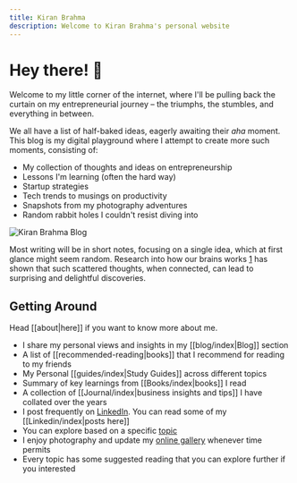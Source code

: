 ```yaml
---
title: Kiran Brahma
description: Welcome to Kiran Brahma's personal website
---
```

# Hey there! 👋

Welcome to my little corner of the internet, where I'll be pulling back the curtain on my entrepreneurial journey – the triumphs, the stumbles, and everything in between.

We all have a list of half-baked ideas, eagerly awaiting their _aha_ moment. This blog is my digital playground where I attempt to create more such moments, consisting of:

- My collection of thoughts and ideas on entrepreneurship
- Lessons I'm learning (often the hard way)
- Startup strategies
- Tech trends to musings on productivity
- Snapshots from my photography adventures
- Random rabbit holes I couldn't resist diving into

![Kiran Brahma Blog](https://i.imgur.com/Olmi2mS.png)

Most writing will be in short notes, focusing on a single idea, which at first glance might seem random. Research into how our brains works [1](https://www.ncbi.nlm.nih.gov/pmc/articles/PMC3181994/) has shown that such scattered thoughts, when connected, can lead to surprising and delightful discoveries.
## Getting Around

Head [[about|here]] if you want to know more about me.

 * I share my personal views and insights in my [[blog/index|Blog]] section
 * A list of [[recommended-reading|books]] that I recommend for reading to my friends
 * My Personal [[guides/index|Study Guides]] across different topics
 * Summary of key learnings from [[Books/index|books]] I read
 * A collection of [[Journal/index|business insights and tips]] I have collated over the years 
 * I post frequently on [LinkedIn](https://www.linkedin.com/in/kbrahma/). You can read some of my [[Linkedin/index|posts here]]
 * You can explore based on a specific [topic](/tags)
 * I enjoy photography and update my [online gallery](https://photos.kiranbrahma.com) whenever time permits
 * Every topic has some suggested reading that you can explore further if you interested 
 